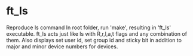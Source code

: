 # ft_ls
Reproduce ls command
In root folder, run 'make', resulting in 'ft_ls' executable.
ft_ls acts just like ls with R,r,l,a,t flags and any combination of them.
Also displays set user id, set group id and sticky bit in addition to major
and minor device numbers for devices. 
